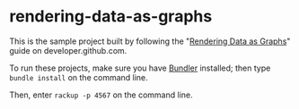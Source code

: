 rendering-data-as-graphs
================

This is the sample project built by following the "[Rendering Data as Graphs][rendering data]"
guide on developer.github.com.

To run these projects, make sure you have [Bundler][bundler] installed; then type
`bundle install` on the command line.

Then, enter `rackup -p 4567` on the command line.

[rendering data]: http://developer.github.com/guides/rendering-data-as-graphs/
[bundler]: http://gembundler.com/
